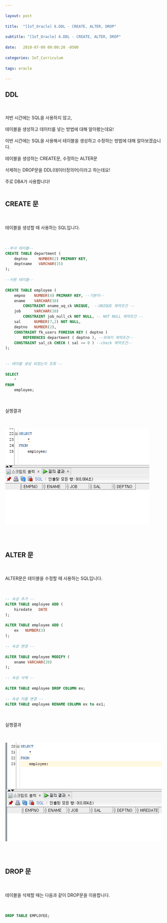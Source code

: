 ```yaml
---

layout: post

title:  "[IoT_Oracle] 6.DDL - CREATE, ALTER, DROP"

subtitle: "[IoT_Oracle] 6.DDL - CREATE, ALTER, DROP"

date:   2018-07-09 09:00:20 -0500

categories: IoT_Curriculum

tags: oracle

---
```


## DDL

<br>
<br>
저번 시간에는 SQL을 사용하지 않고, 
<br>
<br>
테이블을 생성하고 데이터를 넣는 방법에 대해 알아봤는데요!
<br>
<br>
이번 시간에는 SQL을 사용해서 테이블을 생성하고 수정하는 방법에 대해 알아보겠습니다.
<br>
<br>
테이블을 생성하는 CREATE문, 수정하는 ALTER문
<br>
<br>
삭제하는 DROP문을 DDL(데이터정의어)이라고 하는데요!
<br>
<br>
주로 DBA가 사용합니다!
<br>
<br>

## CREATE 문

<br>
<br>
테이블을 생성할 때 사용하는 SQL입니다.
<br>
<br>
<br>

```sql
--부서 테이블--
CREATE TABLE department (
    deptno     NUMBER(2) PRIMARY KEY,
    deptname   VARCHAR(15)
);

--사원 테이블--

CREATE TABLE employee (
    empno    NUMBER(4) PRIMARY KEY, --기본키--
    ename    VARCHAR(10)
        CONSTRAINT ename_uq_ck UNIQUE,  --UNIQUE 제약조건 --
    job      VARCHAR(10)
        CONSTRAINT job_null_ck NOT NULL, -- NOT NULL 제약조건 -- 
    sal      NUMBER(7,2) NOT NULL,
    deptno   NUMBER(2),
    CONSTRAINT fk_users FOREIGN KEY ( deptno )
        REFERENCES department ( deptno ), --외래키 제약조건--
    CONSTRAINT sal_ck CHECK ( sal >= 0 ) --check 제약조건--
);


-- 테이블 생성 되었는지 조회 --

SELECT
    *
FROM
    employee;
```

<br>
<br>
실행결과
<br>
<br>
<br>

![image](/image/Oracle_image/Oracle_image_35.png)

<br>
<br>

## ALTER 문

<br>
<br>
ALTER문은 테이블을 수정할 때 사용하는 SQL입니다.
<br>
<br>
<br>

```sql
-- 속성 추가 --
ALTER TABLE employee ADD (
    hiredate   DATE
);

ALTER TABLE employee ADD (
    ex   NUMBER(3)
);

-- 속성 변경 --

ALTER TABLE employee MODIFY (
    ename VARCHAR(20)
);

-- 속성 삭제 --

ALTER TABLE employee DROP COLUMN ex;

-- 속성 이름 변경 --
ALTER TABLE employee RENAME COLUMN ex to ex1;
```

<br>
<br>
실행결과
<br>
<br>
<br>

![image](/image/Oracle_image/Oracle_image_36.png)

<br>
<br>

## DROP 문

<br>
<br>
테이블을 삭제할 때는 다음과 같이 DROP문을 이용합니다.
<br>
<br>
<br>

```sql
DROP TABLE EMPLOYEE;
```
